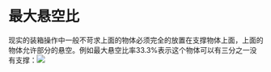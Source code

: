 # 最大悬空比

现实的装箱操作中一般不苛求上面的物体必须完全的放置在支撑物体上面，上面的物体允许部分的悬空。例如最大悬空比率33.3%表示这个物体可以有三分之一没有支撑：![](https://github.com/loadmaster/loadmaster-manual/tree/4f20f7e1d8eaa187d96657173bdf15a3c193db55/assets/图片8a.png)

